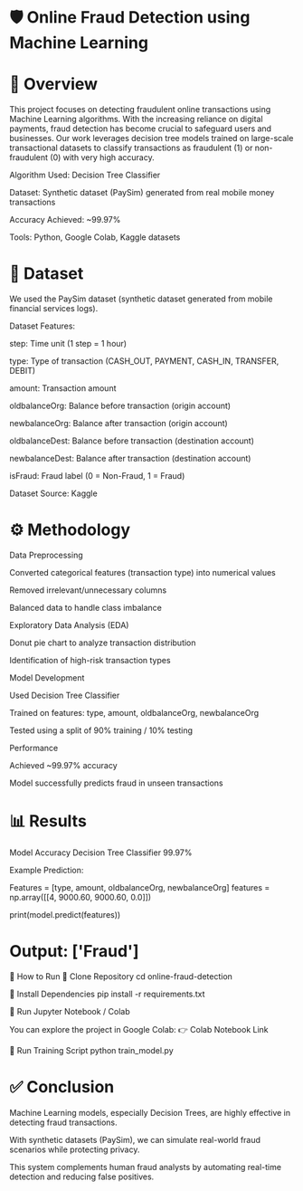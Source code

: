 # 🛡️ Online Fraud Detection using Machine Learning
# 📌 Overview

This project focuses on detecting fraudulent online transactions using Machine Learning algorithms. With the increasing reliance on digital payments, fraud detection has become crucial to safeguard users and businesses. Our work leverages decision tree models trained on large-scale transactional datasets to classify transactions as fraudulent (1) or non-fraudulent (0) with very high accuracy.

Algorithm Used: Decision Tree Classifier

Dataset: Synthetic dataset (PaySim) generated from real mobile money transactions

Accuracy Achieved: ~99.97%

Tools: Python, Google Colab, Kaggle datasets

# 📂 Dataset

We used the PaySim dataset (synthetic dataset generated from mobile financial services logs).

Dataset Features:

step: Time unit (1 step = 1 hour)

type: Type of transaction (CASH_OUT, PAYMENT, CASH_IN, TRANSFER, DEBIT)

amount: Transaction amount

oldbalanceOrg: Balance before transaction (origin account)

newbalanceOrg: Balance after transaction (origin account)

oldbalanceDest: Balance before transaction (destination account)

newbalanceDest: Balance after transaction (destination account)

isFraud: Fraud label (0 = Non-Fraud, 1 = Fraud)

Dataset Source: Kaggle

# ⚙️ Methodology

Data Preprocessing

Converted categorical features (transaction type) into numerical values

Removed irrelevant/unnecessary columns

Balanced data to handle class imbalance

Exploratory Data Analysis (EDA)

Donut pie chart to analyze transaction distribution

Identification of high-risk transaction types

Model Development

Used Decision Tree Classifier

Trained on features: type, amount, oldbalanceOrg, newbalanceOrg

Tested using a split of 90% training / 10% testing

Performance

Achieved ~99.97% accuracy

Model successfully predicts fraud in unseen transactions

# 📊 Results
Model	Accuracy
Decision Tree Classifier	99.97%

Example Prediction:

Features = [type, amount, oldbalanceOrg, newbalanceOrg]
features = np.array([[4, 9000.60, 9000.60, 0.0]])

print(model.predict(features))

# Output: ['Fraud']

🚀 How to Run
🔹 Clone Repository
cd online-fraud-detection

🔹 Install Dependencies
pip install -r requirements.txt

🔹 Run Jupyter Notebook / Colab

You can explore the project in Google Colab:
👉 Colab Notebook Link

🔹 Run Training Script
python train_model.py

# ✅ Conclusion

Machine Learning models, especially Decision Trees, are highly effective in detecting fraud transactions.

With synthetic datasets (PaySim), we can simulate real-world fraud scenarios while protecting privacy.

This system complements human fraud analysts by automating real-time detection and reducing false positives.

